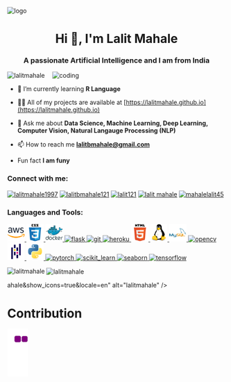 
![logo](https://phantomexpansion.unidadeditorial.es/17f3e05a560900c16426dbc24daa99e3/crop/82x0/710x419/resize/828/f/jpg/assets/multimedia/imagenes/2021/01/27/16117467361713.jpg)
<h1 align="center">Hi 👋, I'm Lalit Mahale</h1>
<h3 align="center">A passionate Artificial Intelligence and I am from India</h3>
<img align = "right" alt = "coding" width="400" src="https://cdn.dribbble.com/users/279765/screenshots/1906733/selfportrait.gif">
<p align="left"> <img src="https://komarev.com/ghpvc/?username=lalitmahale&label=Profile%20views&color=0e75b6&style=flat" alt="lalitmahale" /> </p>

- 🌱 I’m currently learning **R Language**

- 👨‍💻 All of my projects are available at [https://lalitmahale.github.io](https://lalitmahale.github.io)

- 💬 Ask me about **Data Science, Machine Learning, Deep Learning, Computer Vision, Natural Langauge Processing (NLP)**

- 📫 How to reach me **<a href="https://mail.google.com/mail/u/1/?view=cm&fs=1&to=lalitbmahale121@gmail.com&tf=1"> lalitbmahale@gmail.com</a>**

- Fun fact **I am funy**

<h3 align="left">Connect with me:</h3>
<p align="left">
<a href="https://linkedin.com/in/lalitmahale1997" target="blank"><img align="center" src="https://raw.githubusercontent.com/rahuldkjain/github-profile-readme-generator/master/src/images/icons/Social/linked-in-alt.svg" alt="lalitmahale1997" height="30" width="40" /></a>
<a href="https://www.hackerrank.com/lalitbmahale121" target="blank"><img align="center" src="https://raw.githubusercontent.com/rahuldkjain/github-profile-readme-generator/master/src/images/icons/Social/hackerrank.svg" alt="lalitbmahale121" height="30" width="40" /></a>
<a href="https://www.leetcode.com/lalit121" target="blank"><img align="center" src="https://raw.githubusercontent.com/rahuldkjain/github-profile-readme-generator/master/src/images/icons/Social/leet-code.svg" alt="lalit121" height="30" width="40" /></a>
<a href="https://www.hackerearth.com/lalit mahale" target="blank"><img align="center" src="https://raw.githubusercontent.com/rahuldkjain/github-profile-readme-generator/master/src/images/icons/Social/hackerearth.svg" alt="lalit mahale" height="30" width="40" /></a>
<a href="https://auth.geeksforgeeks.org/user/mahalelalit45" target="blank"><img align="center" src="https://raw.githubusercontent.com/rahuldkjain/github-profile-readme-generator/master/src/images/icons/Social/geeks-for-geeks.svg" alt="mahalelalit45" height="30" width="40" /></a>
</p>

<h3 align="left">Languages and Tools:</h3>
<p align="left"> <a href="https://aws.amazon.com" target="_blank" rel="noreferrer"> <img src="https://raw.githubusercontent.com/devicons/devicon/master/icons/amazonwebservices/amazonwebservices-original-wordmark.svg" alt="aws" width="40" height="40"/> </a> <a href="https://www.w3schools.com/css/" target="_blank" rel="noreferrer"> <img src="https://raw.githubusercontent.com/devicons/devicon/master/icons/css3/css3-original-wordmark.svg" alt="css3" width="40" height="40"/> </a> <a href="https://www.docker.com/" target="_blank" rel="noreferrer"> <img src="https://raw.githubusercontent.com/devicons/devicon/master/icons/docker/docker-original-wordmark.svg" alt="docker" width="40" height="40"/> </a> <a href="https://flask.palletsprojects.com/" target="_blank" rel="noreferrer"> <img src="https://www.vectorlogo.zone/logos/pocoo_flask/pocoo_flask-icon.svg" alt="flask" width="40" height="40"/> </a> <a href="https://git-scm.com/" target="_blank" rel="noreferrer"> <img src="https://www.vectorlogo.zone/logos/git-scm/git-scm-icon.svg" alt="git" width="40" height="40"/> </a> <a href="https://heroku.com" target="_blank" rel="noreferrer"> <img src="https://www.vectorlogo.zone/logos/heroku/heroku-icon.svg" alt="heroku" width="40" height="40"/> </a> <a href="https://www.w3.org/html/" target="_blank" rel="noreferrer"> <img src="https://raw.githubusercontent.com/devicons/devicon/master/icons/html5/html5-original-wordmark.svg" alt="html5" width="40" height="40"/> </a> <a href="https://www.linux.org/" target="_blank" rel="noreferrer"> <img src="https://raw.githubusercontent.com/devicons/devicon/master/icons/linux/linux-original.svg" alt="linux" width="40" height="40"/> </a> <a href="https://www.mysql.com/" target="_blank" rel="noreferrer"> <img src="https://raw.githubusercontent.com/devicons/devicon/master/icons/mysql/mysql-original-wordmark.svg" alt="mysql" width="40" height="40"/> </a> <a href="https://opencv.org/" target="_blank" rel="noreferrer"> <img src="https://www.vectorlogo.zone/logos/opencv/opencv-icon.svg" alt="opencv" width="40" height="40"/> </a> <a href="https://pandas.pydata.org/" target="_blank" rel="noreferrer"> <img src="https://raw.githubusercontent.com/devicons/devicon/2ae2a900d2f041da66e950e4d48052658d850630/icons/pandas/pandas-original.svg" alt="pandas" width="40" height="40"/> </a> <a href="https://www.python.org" target="_blank" rel="noreferrer"> <img src="https://raw.githubusercontent.com/devicons/devicon/master/icons/python/python-original.svg" alt="python" width="40" height="40"/> </a> <a href="https://pytorch.org/" target="_blank" rel="noreferrer"> <img src="https://www.vectorlogo.zone/logos/pytorch/pytorch-icon.svg" alt="pytorch" width="40" height="40"/> </a> <a href="https://scikit-learn.org/" target="_blank" rel="noreferrer"> <img src="https://upload.wikimedia.org/wikipedia/commons/0/05/Scikit_learn_logo_small.svg" alt="scikit_learn" width="40" height="40"/> </a> <a href="https://seaborn.pydata.org/" target="_blank" rel="noreferrer"> <img src="https://seaborn.pydata.org/_images/logo-mark-lightbg.svg" alt="seaborn" width="40" height="40"/> </a> <a href="https://www.tensorflow.org" target="_blank" rel="noreferrer"> <img src="https://www.vectorlogo.zone/logos/tensorflow/tensorflow-icon.svg" alt="tensorflow" width="40" height="40"/> </a> </p>

<p><img align="left" src="https://github-readme-stats.vercel.app/api/top-langs?username=lalitmahale&show_icons=true&locale=en&layout=compact" alt="lalitmahale" /></p>

<p>&nbsp;<img align="center" src="https://github-readme-stats.vercel.app/api?username=lalitmahale&show_icons=true&locale=en" alt="lalitmahale" /></p>ahale&show_icons=true&locale=en" alt="lalitmahale" /></p>

# Contribution
![snake gif](https://github.com/LalitMahale/LalitMahale/blob/output/github-contribution-grid-snake.gif)
